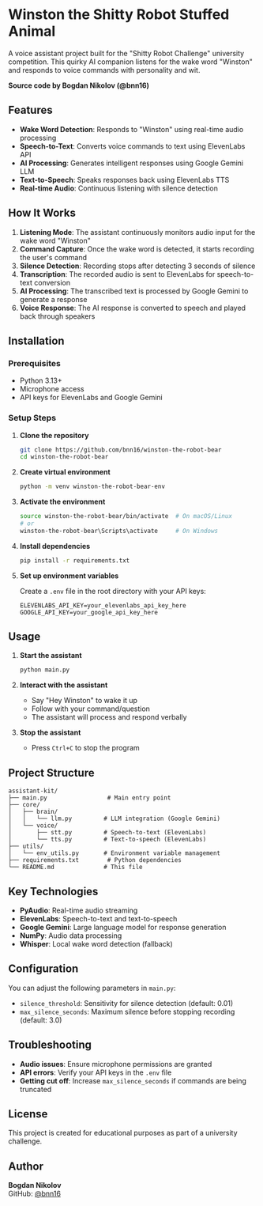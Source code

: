 # Winston the Shitty Robot Stuffed Animal

A voice assistant project built for the "Shitty Robot Challenge" university competition. This quirky AI companion listens for the wake word "Winston" and responds to voice commands with personality and wit.

**Source code by Bogdan Nikolov (@bnn16)**

## Features

- **Wake Word Detection**: Responds to "Winston" using real-time audio processing
- **Speech-to-Text**: Converts voice commands to text using ElevenLabs API
- **AI Processing**: Generates intelligent responses using Google Gemini LLM
- **Text-to-Speech**: Speaks responses back using ElevenLabs TTS
- **Real-time Audio**: Continuous listening with silence detection

## How It Works

1. **Listening Mode**: The assistant continuously monitors audio input for the wake word "Winston"
2. **Command Capture**: Once the wake word is detected, it starts recording the user's command
3. **Silence Detection**: Recording stops after detecting 3 seconds of silence
4. **Transcription**: The recorded audio is sent to ElevenLabs for speech-to-text conversion
5. **AI Processing**: The transcribed text is processed by Google Gemini to generate a response
6. **Voice Response**: The AI response is converted to speech and played back through speakers

## Installation

### Prerequisites
- Python 3.13+
- Microphone access
- API keys for ElevenLabs and Google Gemini

### Setup Steps

1. **Clone the repository**
   ```bash
   git clone https://github.com/bnn16/winston-the-robot-bear
   cd winston-the-robot-bear
   ```

2. **Create virtual environment**
   ```bash
   python -m venv winston-the-robot-bear-env
   ```

3. **Activate the environment**
   ```bash
   source winston-the-robot-bear/bin/activate  # On macOS/Linux
   # or
   winston-the-robot-bear\Scripts\activate     # On Windows
   ```

4. **Install dependencies**
   ```bash
   pip install -r requirements.txt
   ```

5. **Set up environment variables**
   
   Create a `.env` file in the root directory with your API keys:
   ```
   ELEVENLABS_API_KEY=your_elevenlabs_api_key_here
   GOOGLE_API_KEY=your_google_api_key_here
   ```

## Usage

1. **Start the assistant**
   ```bash
   python main.py
   ```

2. **Interact with the assistant**
   - Say "Hey Winston" to wake it up
   - Follow with your command/question
   - The assistant will process and respond verbally

3. **Stop the assistant**
   - Press `Ctrl+C` to stop the program

## Project Structure

```
assistant-kit/
├── main.py                 # Main entry point
├── core/
│   ├── brain/
│   │   └── llm.py         # LLM integration (Google Gemini)
│   └── voice/
│       ├── stt.py         # Speech-to-text (ElevenLabs)
│       └── tts.py         # Text-to-speech (ElevenLabs)
├── utils/
│   └── env_utils.py       # Environment variable management
├── requirements.txt        # Python dependencies
└── README.md              # This file
```

## Key Technologies

- **PyAudio**: Real-time audio streaming
- **ElevenLabs**: Speech-to-text and text-to-speech
- **Google Gemini**: Large language model for response generation
- **NumPy**: Audio data processing
- **Whisper**: Local wake word detection (fallback)

## Configuration

You can adjust the following parameters in `main.py`:
- `silence_threshold`: Sensitivity for silence detection (default: 0.01)
- `max_silence_seconds`: Maximum silence before stopping recording (default: 3.0)

## Troubleshooting

- **Audio issues**: Ensure microphone permissions are granted
- **API errors**: Verify your API keys in the `.env` file
- **Getting cut off**: Increase `max_silence_seconds` if commands are being truncated

## License

This project is created for educational purposes as part of a university challenge.

## Author

**Bogdan Nikolov**  
GitHub: [@bnn16](https://github.com/bnn16)